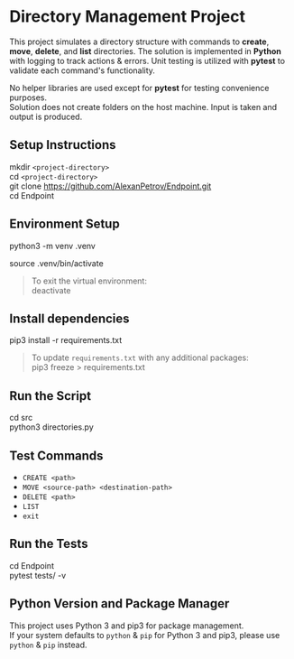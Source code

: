 # Directory Management Project

This project simulates a directory structure with commands to **create**, **move**, **delete**, and **list** directories. The solution is implemented in **Python** with logging to track actions & errors. Unit testing is utilized with **pytest** to validate each command's functionality.

No helper libraries are used except for **pytest** for testing convenience purposes.  
Solution does not create folders on the host machine. Input is taken and output is produced.

## Setup Instructions

mkdir `<project-directory>`  
cd `<project-directory>`  
git clone https://github.com/AlexanPetrov/Endpoint.git  
cd Endpoint  

## Environment Setup

python3 -m venv .venv  

source .venv/bin/activate  

> To exit the virtual environment:  
deactivate  

## Install dependencies  

pip3 install -r requirements.txt  

> To update `requirements.txt` with any additional packages:  
pip3 freeze > requirements.txt  

## Run the Script  

cd src  
python3 directories.py  

## Test Commands  

- `CREATE <path>`  
- `MOVE <source-path> <destination-path>`  
- `DELETE <path>`  
- `LIST`  
- `exit`  

## Run the Tests  

cd Endpoint  
pytest tests/ -v  

## Python Version and Package Manager  

This project uses Python 3 and pip3 for package management.  
If your system defaults to `python` & `pip` for Python 3 and pip3, please use `python` & `pip` instead.  
